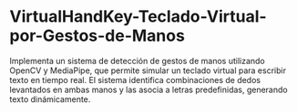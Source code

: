 # VirtualHandKey-Teclado-Virtual-por-Gestos-de-Manos
Implementa un sistema de detección de gestos de manos utilizando OpenCV y MediaPipe, que permite simular un teclado virtual para escribir texto en tiempo real. El sistema identifica combinaciones de dedos levantados en ambas manos y las asocia a letras predefinidas, generando texto dinámicamente.
